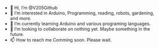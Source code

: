 - 👋 Hi, I’m @V205Github
- 👀 I’m interested in Arduino, Programming, reading, robots, gardening, and more.
- 🌱 I’m currently learning Arduino and various programing languages.
- 💞️ I’m looking to collaborate on nothing yet. Maybe something in the future.
- 📫 How to reach me Comming soon. Please wait.

<!---
V205Github/V205Github is a ✨ special ✨ repository because its `README.md` (this file) appears on your GitHub profile.
You can click the Preview link to take a look at your changes.
--->
